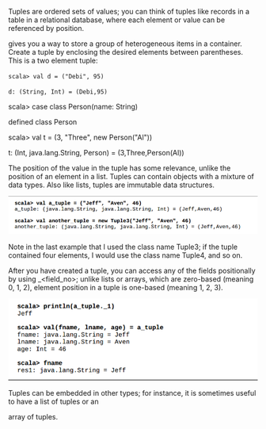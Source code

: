 Tuples are ordered sets of values; you can think of tuples like records in a table in a relational database, where each element or value can be referenced by position.

gives you a way to store a group of heterogeneous items in a container. Create a tuple by enclosing the desired elements between parentheses. This is a two element tuple:

`scala> val d = ("Debi", 95)`

`d: (String, Int) = (Debi,95)`



scala&gt; case class Person\(name: String\)

defined class Person

scala&gt; val t = \(3, "Three", new Person\("Al"\)\)

t: \(Int, java.lang.String, Person\) = \(3,Three,Person\(Al\)\)



The position of the value in the tuple has some relevance, unlike the position of an element in a list. Tuples can contain objects with a mixture of data types. Also like lists, tuples are immutable data structures.

![](/assets/tupleEx.png)

Note in the last example that I used the class name Tuple3; if the tuple contained four elements, I would use the class name Tuple4, and so on.

After you have created a tuple, you can access any of the fields positionally by using \_&lt;field\_no&gt;; unlike lists or arrays, which are zero-based \(meaning 0, 1, 2\), element position in a tuple is one-based \(meaning 1, 2, 3\).

![](/assets/AccessingTuples.png)

Tuples can be embedded in other types; for instance, it is sometimes useful to have a list of tuples or an

array of tuples.

